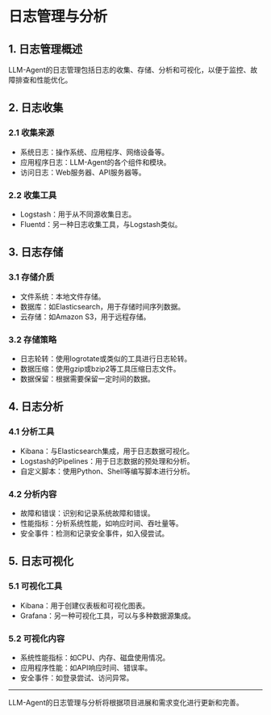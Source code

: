 # 日志管理与分析

## 1. 日志管理概述

LLM-Agent的日志管理包括日志的收集、存储、分析和可视化，以便于监控、故障排查和性能优化。

## 2. 日志收集

### 2.1 收集来源

- 系统日志：操作系统、应用程序、网络设备等。
- 应用程序日志：LLM-Agent的各个组件和模块。
- 访问日志：Web服务器、API服务器等。

### 2.2 收集工具

- Logstash：用于从不同源收集日志。
- Fluentd：另一种日志收集工具，与Logstash类似。

## 3. 日志存储

### 3.1 存储介质

- 文件系统：本地文件存储。
- 数据库：如Elasticsearch，用于存储时间序列数据。
- 云存储：如Amazon S3，用于远程存储。

### 3.2 存储策略

- 日志轮转：使用logrotate或类似的工具进行日志轮转。
- 数据压缩：使用gzip或bzip2等工具压缩日志文件。
- 数据保留：根据需要保留一定时间的数据。

## 4. 日志分析

### 4.1 分析工具

- Kibana：与Elasticsearch集成，用于日志数据可视化。
- Logstash的Pipelines：用于日志数据的预处理和分析。
- 自定义脚本：使用Python、Shell等编写脚本进行分析。

### 4.2 分析内容

- 故障和错误：识别和记录系统故障和错误。
- 性能指标：分析系统性能，如响应时间、吞吐量等。
- 安全事件：检测和记录安全事件，如入侵尝试。

## 5. 日志可视化

### 5.1 可视化工具

- Kibana：用于创建仪表板和可视化图表。
- Grafana：另一种可视化工具，可以与多种数据源集成。

### 5.2 可视化内容

- 系统性能指标：如CPU、内存、磁盘使用情况。
- 应用程序性能：如API响应时间、错误率。
- 安全事件：如登录尝试、访问异常。

---

LLM-Agent的日志管理与分析将根据项目进展和需求变化进行更新和完善。